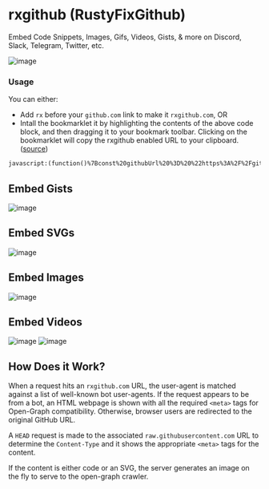 # rxgithub (RustyFixGithub)

Embed Code Snippets, Images, Gifs, Videos, Gists, & more on Discord, Slack, Telegram, Twitter, etc.

![image](https://github.com/amydevs/rxgithub/assets/50583248/b2e00606-b2aa-4fdf-886b-55fef44d95b0)

### Usage

You can either:
- Add `rx` before your `github.com` link to make it `rxgithub.com`, OR
- Intall the bookmarklet it by highlighting the contents of the above code block, and then dragging it to your bookmark toolbar. Clicking on the bookmarklet will copy the rxgithub enabled URL to your clipboard.  ([source](/bookmarklet.js))
```html
javascript:(function()%7Bconst%20githubUrl%20%3D%20%22https%3A%2F%2Fgithub.com%22%3B%0Aif%20(window.location.href.startsWith(githubUrl))%20%7B%0A%20%20%20%20const%20rxGithubUrl%20%3D%20%22https%3A%2F%2Frxgithub.com%22%20%2B%20window.location.href.substring(githubUrl.length)%3B%0A%20%20%20%20navigator.clipboard.writeText(rxGithubUrl)%3B%0A%7D%7D)()%3B
```

## Embed Gists

![image](https://github.com/amydevs/rxgithub/assets/50583248/770088ed-0729-4608-9396-4ced395e6ec2)

## Embed SVGs

![image](https://github.com/amydevs/rxgithub/assets/50583248/494e4f73-d770-4e8d-b69f-95a6dd904643)

## Embed Images

![image](https://github.com/amydevs/rxgithub/assets/50583248/77e01c35-dc92-4f8d-a579-50d45c1cfb90)

## Embed Videos

![image](https://github.com/amydevs/rxgithub/assets/50583248/cf38f9f6-3cf6-41c9-95d1-50ad123c12d2)
![image](https://github.com/amydevs/rxgithub/assets/50583248/cb1d1031-c1f7-4277-88a4-217f2317e6bf)

## How Does it Work?

When a request hits an `rxgithub.com` URL, the user-agent is matched against a list of well-known bot user-agents. If the request appears to be from a bot, an HTML webpage is shown with all the required `<meta>` tags for Open-Graph compatibility. Otherwise, browser users are redirected to the original GitHub URL.

A `HEAD` request is made to the associated `raw.githubusercontent.com` URL to determine the `Content-Type` and it shows the appropriate `<meta>` tags for the content.

If the content is either code or an SVG, the server generates an image on the fly to serve to the open-graph crawler.
